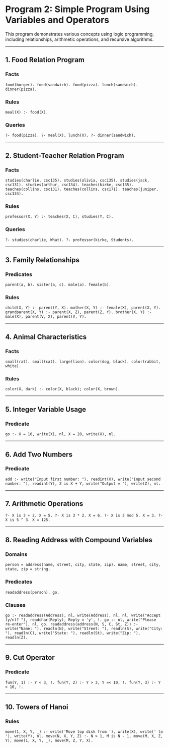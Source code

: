 # Program 2: Simple Program Using Variables and Operators

This program demonstrates various concepts using logic programming, including relationships, arithmetic operations, and recursive algorithms.

---

## 1. Food Relation Program
### Facts
`food(burger). food(sandwich). food(pizza). lunch(sandwich). dinner(pizza).`

### Rules
`meal(X) :- food(X).`

### Queries
`?- food(pizza). ?- meal(X), lunch(X). ?- dinner(sandwich).`

---

## 2. Student-Teacher Relation Program
### Facts
`studies(charlie, csc135). studies(olivia, csc135). studies(jack, csc131). studies(arthur, csc134). teaches(kirke, csc135). teaches(collins, csc131). teaches(collins, csc171). teaches(juniper, csc134).`

### Rules
`professor(X, Y) :- teaches(X, C), studies(Y, C).`

### Queries
`?- studies(charlie, What). ?- professor(kirke, Students).`

---

## 3. Family Relationships
### Predicates
`parent(a, b). sister(a, c). male(a). female(b).`

### Rules
`child(X, Y) :- parent(Y, X). mother(X, Y) :- female(X), parent(X, Y). grandparent(X, Y) :- parent(X, Z), parent(Z, Y). brother(X, Y) :- male(X), parent(V, X), parent(V, Y).`

---

## 4. Animal Characteristics
### Facts
`small(rat). small(cat). large(lion). color(dog, black). color(rabbit, white).`

### Rules
`color(X, dark) :- color(X, black); color(X, brown).`

---

## 5. Integer Variable Usage
### Predicate
`go :- X = 10, write(X), nl, X = 20, write(X), nl.`

---

## 6. Add Two Numbers
### Predicate
`add :- write("Input first number: "), readint(X), write("Input second number: "), readint(Y), Z is X + Y, write("Output = "), write(Z), nl.`

---

## 7. Arithmetic Operations
`?- X is 3 + 2. X = 5. ?- X is 3 * 2. X = 6. ?- X is 3 mod 5. X = 3. ?- X is 5 ^ 3. X = 125.`

---

## 8. Reading Address with Compound Variables
### Domains
`person = address(name, street, city, state, zip). name, street, city, state, zip = string.`

### Predicates
`readaddress(person). go.`

### Clauses
`go :- readaddress(Address), nl, write(Address), nl, nl, write("Accept (y/n)? "), readchar(Reply), Reply = 'y', !. go :- nl, write("Please re-enter"), nl, go. readaddress(address(N, S, C, St, Z)) :- write("Name: "), readln(N), write("Street: "), readln(S), write("City: "), readln(C), write("State: "), readln(St), write("Zip: "), readln(Z).`

---

## 9. Cut Operator
### Predicate
`fun(Y, 1) :- Y < 3, !. fun(Y, 2) :- Y > 3, Y =< 10, !. fun(Y, 3) :- Y > 10, !.`

---

## 10. Towers of Hanoi
### Rules
`move(1, X, Y, _) :- write('Move top disk from '), write(X), write(' to '), write(Y), nl. move(N, X, Y, Z) :- N > 1, M is N - 1, move(M, X, Z, Y), move(1, X, Y, _), move(M, Z, Y, X).`
